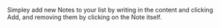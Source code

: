 Simpley add new Notes to your list by writing in the content and clicking Add, and removing them by clicking on the Note itself.
